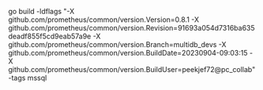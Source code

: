 go build -ldflags "-X github.com/prometheus/common/version.Version=0.8.1 -X github.com/prometheus/common/version.Revision=91693a054d7316ba635deadf855f5cd9eab57a9e -X github.com/prometheus/common/version.Branch=multidb_devs -X github.com/prometheus/common/version.BuildDate=20230904-09:03:15 -X github.com/prometheus/common/version.BuildUser=peekjef72@pc_collab"  -tags mssql
